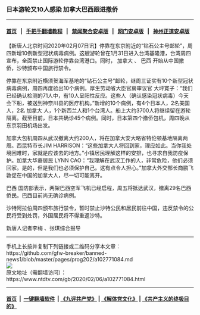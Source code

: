 ### 日本游轮又10人感染 加拿大巴西跟进撤侨
------------------------

#### [首页](https://github.com/gfw-breaker/banned-news1/blob/master/README.md) &nbsp;&nbsp;|&nbsp;&nbsp; [手把手翻墙教程](https://github.com/gfw-breaker/guides/wiki) &nbsp;&nbsp;|&nbsp;&nbsp; [禁闻聚合安卓版](https://github.com/gfw-breaker/bn-android) &nbsp;&nbsp;|&nbsp;&nbsp; [网门安卓版](https://github.com/oGate2/oGate) &nbsp;&nbsp;|&nbsp;&nbsp; [神州正道安卓版](https://github.com/SzzdOgate/update) 



<div><div class="post_content" itemprop="articleBody">
 <p>
  【新唐人北京时间2020年02月07日讯】停靠在东京附近的“钻石公主号邮轮”，周四新增10例新型冠状病毒病例。这艘游轮曾在1月31日进入台湾基隆港，台湾周四宣布，全面禁止国际游轮停靠台湾港口。同时，
  <ok href="https://www.ntdtv.com/gb/加拿大.htm">
   加拿大
  </ok>
  、
  <ok href="https://www.ntdtv.com/gb/巴西.htm">
   巴西
  </ok>
  开始从中国撤侨，沙特颁布中国旅行禁令。
 </p>
 <p>
  停靠在东京附近横须贺海军基地的“钻石公主号”邮轮，继周三证实有10个新型冠状病毒病例，周四再度验出10个病例。厚生劳动省大臣官房审议官 大坪寛子：“我们已经确认检测的71人中，有10人呈阳性反应。这些人（确认感染冠状病毒）今天会下船，被送到神奈川县的医疗机构。”新增的10个病例，有4个日本人，2名美国人，2名
  <ok href="https://www.ntdtv.com/gb/加拿大.htm">
   加拿大
  </ok>
  人，1个新西兰人和1个台湾人。船上大约3700人将继续留在游轮隔离。截至目前，日本共确诊45个病例。同时，日本第四个撤侨包机，周四晚从东京羽田机场出发。
 </p>
 <p>
  加拿大包机周四从武汉撤离大约200人，将在加拿大安大略省特伦顿基地隔离两周。西昆特市长JIM HARRISON：“这些加拿大人将回到家，理应如此。当你我处境困难时，家就是应该去的地方。”小镇居民理解这样的安排，也寻求自我防疫保护。加拿大华裔居民 LYNN CAO：“我理解在武汉工作的人，非常危险，他们必须回家。是的，但是我们也必须保护自己。这有点令人担心。”加拿大外交部长商鹏飞敦促在中国的加拿大人，尽一切可能离开。
 </p>
 <p>
  <ok href="https://www.ntdtv.com/gb/巴西.htm">
   巴西
  </ok>
  国防部表示，两架巴西空军飞机已经启程，周五将抵达武汉，撤离29名巴西侨民。巴西目前尚无确诊病例。
 </p>
 <p>
  沙特阿拉伯周四颁布旅行禁令，暂时禁止沙特公民和居民前往中国，违反禁令的公民将受到处罚，外国居民将不得重返沙特。
 </p>
 <p>
  新唐人记者李梅 、张琪综合报导
 </p>
 <div class="single_ad">
 </div>
</div>
</div>
<hr/>
手机上长按并复制下列链接或二维码分享本文章：<br/>
https://github.com/gfw-breaker/banned-news1/blob/master/pages/prog202/a102771084.md <br/>
<a href='https://github.com/gfw-breaker/banned-news1/blob/master/pages/prog202/a102771084.md'><img src='https://github.com/gfw-breaker/banned-news1/blob/master/pages/prog202/a102771084.md.png'/></a> <br/>
原文地址（需翻墙访问）：https://www.ntdtv.com/gb/2020/02/06/a102771084.html


------------------------
#### [首页](https://github.com/gfw-breaker/banned-news1/blob/master/README.md) &nbsp;|&nbsp; [一键翻墙软件](https://github.com/gfw-breaker/nogfw/blob/master/README.md) &nbsp;| [《九评共产党》](https://github.com/gfw-breaker/9ping.md/blob/master/README.md#九评之一评共产党是什么) | [《解体党文化》](https://github.com/gfw-breaker/jtdwh.md/blob/master/README.md) | [《共产主义的终极目的》](https://github.com/gfw-breaker/gczydzjmd.md/blob/master/README.md)


<img src='http://gfw-breaker.win/banned-news/pages/prog202/a102771084.md' width='0px' height='0px'/>